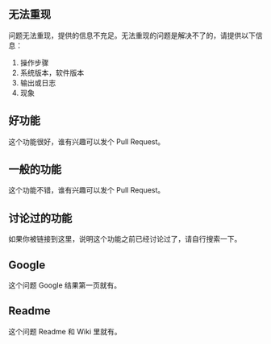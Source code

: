 无法重现
-------

问题无法重现，提供的信息不充足。无法重现的问题是解决不了的，请提供以下信息：

1. 操作步骤
2. 系统版本，软件版本
3. 输出或日志
4. 现象

好功能
------

这个功能很好，谁有兴趣可以发个 Pull Request。

一般的功能
----------

这个功能不错，谁有兴趣可以发个 Pull Request。

讨论过的功能
----------

如果你被链接到这里，说明这个功能之前已经讨论过了，请自行搜索一下。

Google
------

这个问题 Google 结果第一页就有。

Readme
------

这个问题 Readme 和 Wiki 里就有。